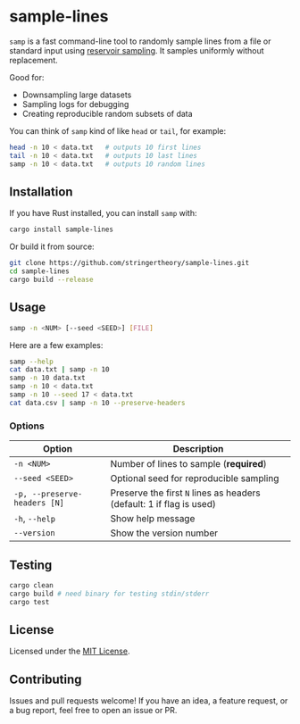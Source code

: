 # sample-lines

`samp` is a fast command-line tool to randomly sample
lines from a file or standard input using [reservoir
sampling](https://en.wikipedia.org/wiki/Reservoir_sampling). It
samples uniformly without replacement.

Good for:
- Downsampling large datasets
- Sampling logs for debugging
- Creating reproducible random subsets of data

You can think of `samp` kind of like `head` or `tail`, for example:

```bash
head -n 10 < data.txt   # outputs 10 first lines
tail -n 10 < data.txt   # outputs 10 last lines
samp -n 10 < data.txt   # outputs 10 random lines
```

## Installation

If you have Rust installed, you can install `samp` with:

```bash
cargo install sample-lines
```

Or build it from source:

```bash
git clone https://github.com/stringertheory/sample-lines.git
cd sample-lines
cargo build --release
```

## Usage

```bash
samp -n <NUM> [--seed <SEED>] [FILE]
```

Here are a few examples:

```bash
samp --help
cat data.txt | samp -n 10
samp -n 10 data.txt
samp -n 10 < data.txt
samp -n 10 --seed 17 < data.txt
cat data.csv | samp -n 10 --preserve-headers
```

### Options

| Option | Description |
|--------|-------------|
| `-n <NUM>` | Number of lines to sample (**required**) |
| `--seed <SEED>` | Optional seed for reproducible sampling |
| `-p, --preserve-headers [N]` | Preserve the first `N` lines as headers (default: 1 if flag is used) |
| `-h`, `--help` | Show help message |
| `--version` | Show the version number |

## Testing

```bash
cargo clean
cargo build # need binary for testing stdin/stderr
cargo test
```

## License

Licensed under the [MIT License](LICENSE).

## Contributing

Issues and pull requests welcome! If you have an idea, a feature
request, or a bug report, feel free to open an issue or PR.
